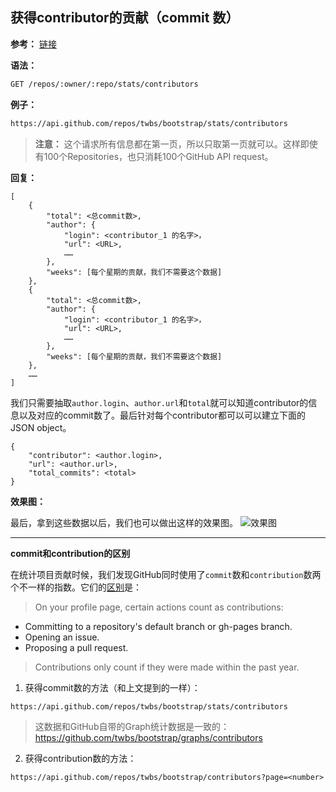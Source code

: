 ## 获得contributor的贡献（commit 数）

**参考：** 
[链接](https://developer.github.com/v3/repos/statistics/)

**语法：**

```bash
GET /repos/:owner/:repo/stats/contributors
```

**例子：**

```bash
https://api.github.com/repos/twbs/bootstrap/stats/contributors
```

> **注意：** 这个请求所有信息都在第一页，所以只取第一页就可以。这样即使有100个Repositories，也只消耗100个GitHub API request。

**回复：**

```
[
	{
		"total": <总commit数>,
		"author": {
			"login": <contributor_1 的名字>，
			"url": <URL>,
			……
		},	
		"weeks": [每个星期的贡献，我们不需要这个数据]
	},
	{
		"total": <总commit数>,
		"author": {
			"login": <contributor_1 的名字>，
			"url": <URL>,
			……
		},	
		"weeks": [每个星期的贡献，我们不需要这个数据]
	},
	……
]
```

我们只需要抽取`author.login`、`author.url`和`total`就可以知道contributor的信息以及对应的commit数了。最后针对每个contributor都可以可以建立下面的JSON object。

```
{
	"contributor": <author.login>,
	"url": <author.url>,
	"total_commits": <total>
}
```

**效果图：**

最后，拿到这些数据以后，我们也可以做出这样的效果图。
![效果图](https://qph.ec.quoracdn.net/main-qimg-f2c410f9ac5119a1eb9c867c8b7a72e1?convert_to_webp=true)


--- 
**commit和contribution的区别**

在统计项目贡献时候，我们发现GitHub同时使用了`commit`数和`contribution`数两个不一样的指数。它们的[区别](https://help.github.com/articles/viewing-contributions-on-your-profile-page/)是：

>On your profile page, certain actions count as contributions:
- Committing to a repository's default branch or gh-pages branch.
- Opening an issue.
- Proposing a pull request.

>Contributions only count if they were made within the past year.

1. 获得commit数的方法（和上文提到的一样）：

`https://api.github.com/repos/twbs/bootstrap/stats/contributors`

>这数据和GitHub自带的Graph统计数据是一致的： 
https://github.com/twbs/bootstrap/graphs/contributors

2. 获得contribution数的方法：

`https://api.github.com/repos/twbs/bootstrap/contributors?page=<number>`



